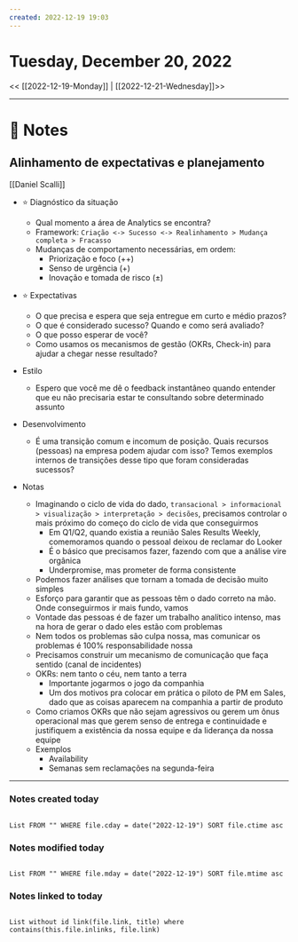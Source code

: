 ```yaml
---
created: 2022-12-19 19:03
---
```


# Tuesday, December 20, 2022

<< [[2022-12-19-Monday]] | [[2022-12-21-Wednesday]]>>

---

# 📝 Notes
## Alinhamento de expectativas e planejamento
[[Daniel Scalli]]

- ⭐ Diagnóstico da situação
	- Qual momento a área de Analytics se encontra?
	- Framework: `Criação <-> Sucesso <-> Realinhamento > Mudança completa > Fracasso`
	- Mudanças de comportamento necessárias, em ordem:
		- Priorização e foco (++)
		- Senso de urgência (+)
		- Inovação e tomada de risco (±)
- ⭐ Expectativas
	- O que precisa e espera que seja entregue em curto e médio prazos?
	- O que é considerado sucesso? Quando e como será avaliado?
	- O que posso esperar de você?
	- Como usamos os mecanismos de gestão (OKRs, Check-in) para ajudar a chegar nesse resultado?
- Estilo
	- Espero que você me dê o feedback instantâneo quando entender que eu não precisaria estar te consultando sobre determinado assunto
- Desenvolvimento
	- É uma transição comum e incomum de posição. Quais recursos (pessoas) na empresa podem ajudar com isso? Temos exemplos internos de transições desse tipo que foram consideradas sucessos?

- Notas
	- Imaginando o ciclo de vida do dado, `transacional > informacional > visualização > interpretação > decisões`, precisamos controlar o mais próximo do começo do ciclo de vida que conseguirmos
		- Em Q1/Q2, quando existia a reunião Sales Results Weekly, comemoramos quando o pessoal deixou de reclamar do Looker
		- É o básico que precisamos fazer, fazendo com que a análise vire orgânica
		- Underpromise, mas prometer de forma consistente
	- Podemos fazer análises que tornam a tomada de decisão muito simples
	- Esforço para garantir que as pessoas têm o dado correto na mão. Onde conseguirmos ir mais fundo, vamos
	- Vontade das pessoas é de fazer um trabalho analítico intenso, mas na hora de gerar o dado eles estão com problemas
	- Nem todos os problemas são culpa nossa, mas comunicar os problemas é 100% responsabilidade nossa
	- Precisamos construir um mecanismo de comunicação que faça sentido (canal de incidentes)
	- OKRs: nem tanto o céu, nem tanto a terra
		- Importante jogarmos o jogo da companhia
		- Um dos motivos pra colocar em prática o piloto de PM em Sales, dado que as coisas aparecem na companhia a partir de produto
	- Como criamos OKRs que não sejam agressivos ou gerem um ônus operacional mas que gerem senso de entrega e continuidade e justifiquem a existência da nossa equipe e da liderança da nossa equipe
	- Exemplos
		- Availability
		- Semanas sem reclamações na segunda-feira

---

### Notes created today

```dataview

List FROM "" WHERE file.cday = date("2022-12-19") SORT file.ctime asc

```

### Notes modified today

```dataview

List FROM "" WHERE file.mday = date("2022-12-19") SORT file.mtime asc

```

### Notes linked to today

```dataview 

List without id link(file.link, title) where contains(this.file.inlinks, file.link)

```